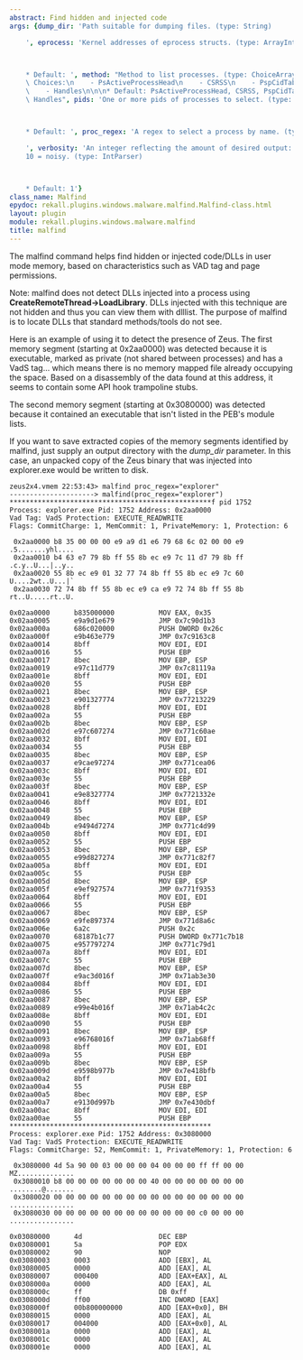 ```yaml
---
abstract: Find hidden and injected code
args: {dump_dir: 'Path suitable for dumping files. (type: String)

    ', eprocess: 'Kernel addresses of eprocess structs. (type: ArrayIntParser)



    * Default: ', method: "Method to list processes. (type: ChoiceArray)\n\n\n* Valid\
    \ Choices:\n    - PsActiveProcessHead\n    - CSRSS\n    - PspCidTable\n    - Sessions\n\
    \    - Handles\n\n\n* Default: PsActiveProcessHead, CSRSS, PspCidTable, Sessions,\
    \ Handles", pids: 'One or more pids of processes to select. (type: ArrayIntParser)



    * Default: ', proc_regex: 'A regex to select a process by name. (type: RegEx)

    ', verbosity: 'An integer reflecting the amount of desired output: 0 = quiet,
    10 = noisy. (type: IntParser)



    * Default: 1'}
class_name: Malfind
epydoc: rekall.plugins.windows.malware.malfind.Malfind-class.html
layout: plugin
module: rekall.plugins.windows.malware.malfind
title: malfind
---
```


The malfind command helps find hidden or injected code/DLLs in user mode memory,
based on characteristics such as VAD tag and page permissions.

Note: malfind does not detect DLLs injected into a process using
**CreateRemoteThread->LoadLibrary**. DLLs injected with this technique are not
hidden and thus you can view them with dlllist. The purpose of malfind is to
locate DLLs that standard methods/tools do not see.

Here is an example of using it to detect the presence of Zeus. The first memory
segment (starting at 0x2aa0000) was detected because it is executable, marked as
private (not shared between processes) and has a VadS tag... which means there
is no memory mapped file already occupying the space. Based on a disassembly of
the data found at this address, it seems to contain some API hook trampoline
stubs.

The second memory segment (starting at 0x3080000) was detected because it contained an executable that isn't listed in the PEB's module lists.

If you want to save extracted copies of the memory segments identified by
malfind, just supply an output directory with the *dump_dir* parameter. In this
case, an unpacked copy of the Zeus binary that was injected into explorer.exe
would be written to disk.

```
zeus2x4.vmem 22:53:43> malfind proc_regex="explorer"
---------------------> malfind(proc_regex="explorer")
**************************************************f pid 1752
Process: explorer.exe Pid: 1752 Address: 0x2aa0000
Vad Tag: VadS Protection: EXECUTE_READWRITE
Flags: CommitCharge: 1, MemCommit: 1, PrivateMemory: 1, Protection: 6

 0x2aa0000 b8 35 00 00 00 e9 a9 d1 e6 79 68 6c 02 00 00 e9  .5.......yhl....
 0x2aa0010 b4 63 e7 79 8b ff 55 8b ec e9 7c 11 d7 79 8b ff  .c.y..U...|..y..
 0x2aa0020 55 8b ec e9 01 32 77 74 8b ff 55 8b ec e9 7c 60  U....2wt..U...|`
 0x2aa0030 72 74 8b ff 55 8b ec e9 ca e9 72 74 8b ff 55 8b  rt..U.....rt..U.

0x02aa0000      b835000000           MOV EAX, 0x35
0x02aa0005      e9a9d1e679           JMP 0x7c90d1b3
0x02aa000a      686c020000           PUSH DWORD 0x26c
0x02aa000f      e9b463e779           JMP 0x7c9163c8
0x02aa0014      8bff                 MOV EDI, EDI
0x02aa0016      55                   PUSH EBP
0x02aa0017      8bec                 MOV EBP, ESP
0x02aa0019      e97c11d779           JMP 0x7c81119a
0x02aa001e      8bff                 MOV EDI, EDI
0x02aa0020      55                   PUSH EBP
0x02aa0021      8bec                 MOV EBP, ESP
0x02aa0023      e901327774           JMP 0x77213229
0x02aa0028      8bff                 MOV EDI, EDI
0x02aa002a      55                   PUSH EBP
0x02aa002b      8bec                 MOV EBP, ESP
0x02aa002d      e97c607274           JMP 0x771c60ae
0x02aa0032      8bff                 MOV EDI, EDI
0x02aa0034      55                   PUSH EBP
0x02aa0035      8bec                 MOV EBP, ESP
0x02aa0037      e9cae97274           JMP 0x771cea06
0x02aa003c      8bff                 MOV EDI, EDI
0x02aa003e      55                   PUSH EBP
0x02aa003f      8bec                 MOV EBP, ESP
0x02aa0041      e9e8327774           JMP 0x7721332e
0x02aa0046      8bff                 MOV EDI, EDI
0x02aa0048      55                   PUSH EBP
0x02aa0049      8bec                 MOV EBP, ESP
0x02aa004b      e9494d7274           JMP 0x771c4d99
0x02aa0050      8bff                 MOV EDI, EDI
0x02aa0052      55                   PUSH EBP
0x02aa0053      8bec                 MOV EBP, ESP
0x02aa0055      e99d827274           JMP 0x771c82f7
0x02aa005a      8bff                 MOV EDI, EDI
0x02aa005c      55                   PUSH EBP
0x02aa005d      8bec                 MOV EBP, ESP
0x02aa005f      e9ef927574           JMP 0x771f9353
0x02aa0064      8bff                 MOV EDI, EDI
0x02aa0066      55                   PUSH EBP
0x02aa0067      8bec                 MOV EBP, ESP
0x02aa0069      e9fe897374           JMP 0x771d8a6c
0x02aa006e      6a2c                 PUSH 0x2c
0x02aa0070      68187b1c77           PUSH DWORD 0x771c7b18
0x02aa0075      e957797274           JMP 0x771c79d1
0x02aa007a      8bff                 MOV EDI, EDI
0x02aa007c      55                   PUSH EBP
0x02aa007d      8bec                 MOV EBP, ESP
0x02aa007f      e9ac3d016f           JMP 0x71ab3e30
0x02aa0084      8bff                 MOV EDI, EDI
0x02aa0086      55                   PUSH EBP
0x02aa0087      8bec                 MOV EBP, ESP
0x02aa0089      e99e4b016f           JMP 0x71ab4c2c
0x02aa008e      8bff                 MOV EDI, EDI
0x02aa0090      55                   PUSH EBP
0x02aa0091      8bec                 MOV EBP, ESP
0x02aa0093      e96768016f           JMP 0x71ab68ff
0x02aa0098      8bff                 MOV EDI, EDI
0x02aa009a      55                   PUSH EBP
0x02aa009b      8bec                 MOV EBP, ESP
0x02aa009d      e9598b977b           JMP 0x7e418bfb
0x02aa00a2      8bff                 MOV EDI, EDI
0x02aa00a4      55                   PUSH EBP
0x02aa00a5      8bec                 MOV EBP, ESP
0x02aa00a7      e9130d997b           JMP 0x7e430dbf
0x02aa00ac      8bff                 MOV EDI, EDI
0x02aa00ae      55                   PUSH EBP
**************************************************
Process: explorer.exe Pid: 1752 Address: 0x3080000
Vad Tag: VadS Protection: EXECUTE_READWRITE
Flags: CommitCharge: 52, MemCommit: 1, PrivateMemory: 1, Protection: 6

 0x3080000 4d 5a 90 00 03 00 00 00 04 00 00 00 ff ff 00 00  MZ..............
 0x3080010 b8 00 00 00 00 00 00 00 40 00 00 00 00 00 00 00  ........@.......
 0x3080020 00 00 00 00 00 00 00 00 00 00 00 00 00 00 00 00  ................
 0x3080030 00 00 00 00 00 00 00 00 00 00 00 00 c0 00 00 00  ................

0x03080000      4d                   DEC EBP
0x03080001      5a                   POP EDX
0x03080002      90                   NOP
0x03080003      0003                 ADD [EBX], AL
0x03080005      0000                 ADD [EAX], AL
0x03080007      000400               ADD [EAX+EAX], AL
0x0308000a      0000                 ADD [EAX], AL
0x0308000c      ff                   DB 0xff
0x0308000d      ff00                 INC DWORD [EAX]
0x0308000f      00b800000000         ADD [EAX+0x0], BH
0x03080015      0000                 ADD [EAX], AL
0x03080017      004000               ADD [EAX+0x0], AL
0x0308001a      0000                 ADD [EAX], AL
0x0308001c      0000                 ADD [EAX], AL
0x0308001e      0000                 ADD [EAX], AL
```